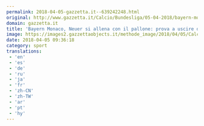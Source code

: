 ```yaml
---
permalink: 2018-04-05-gazzetta.it--639242248.html
original: http://www.gazzetta.it/Calcio/Bundesliga/05-04-2018/bayern-monaco-neuer-si-allena-il-pallone-prova-ad-uscire-tunnel-260283304581.shtml
domain: gazzetta.it
title: 'Bayern Monaco, Neuer si allena con il pallone: prova a uscire dal tunnel'
image: https://images2.gazzettaobjects.it/methode_image/2018/04/05/Calcio/Foto%20Calcio%20-%20Trattate/1fac8c5752336643c6e238fc695b5eaf_169_xl.jpg
date: 2018-04-05 09:36:18
category: sport
translations: 
 - 'en'
 - 'es'
 - 'de'
 - 'ru'
 - 'ja'
 - 'fr'
 - 'zh-CN'
 - 'zh-TW'
 - 'ar'
 - 'pt'
 - 'hy'
---
```



